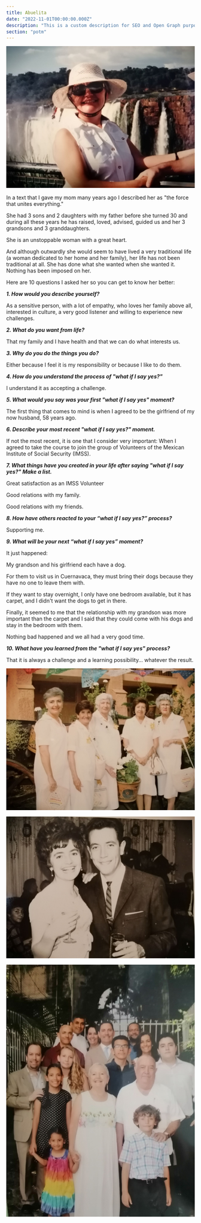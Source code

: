 ```yaml
---
title: Abuelita
date: "2022-11-01T00:00:00.000Z"
description: "This is a custom description for SEO and Open Graph purposes, rather than the default generated excerpt. Simply add a description field to the frontmatter."
section: "potm"
---
```


![Abuelita](../images/nov22-1.jpg)

In a text that I gave my mom many years ago I described her as "the force that unites everything."

She had 3 sons and 2 daughters with my father before she turned 30 and during all these years he has raised, loved, advised, guided us and her 3 grandsons and 3 granddaughters.

She is an unstoppable woman with a great heart.

And although outwardly she would seem to have lived a very traditional life (a woman dedicated to her home and her family), her life has not been traditional at all. She has done what she wanted when she wanted it. Nothing has been imposed on her.

Here are 10 questions I asked her so you can get to know her better:

***1. How would you describe yourself?***

As a sensitive person, with a lot of empathy, who loves her family above all, interested in culture, a very good listener and willing to experience new challenges.

***2. What do you want from life?***

That my family and I have health and that we can do what interests us.
  
***3. Why do you do the things you do?***

Either because I feel it is my responsibility or because I like to do them.
  
***4. How do you understand the process of "what if I say yes?"***

I understand it as accepting a challenge.
  
***5. What would you say was your first "what if I say yes" moment?***

The first thing that comes to mind is when I agreed to be the girlfriend of my now husband, 58 years ago.

***6. Describe your most recent "what if I say yes?" moment.***

If not the most recent, it is one that I consider very important: When I agreed to take the course to join the group of Volunteers of the Mexican Institute of Social Security (IMSS).

***7. What things have you created in your life after saying "what if I say yes?" Make a list.***

Great satisfaction as an IMSS Volunteer

Good relations with my family.

Good relations with my friends.

***8. How have others reacted to your “what if I say yes?” process?***

Supporting me.
  
***9. What will be your next “what if I say yes” moment?***

It just happened:

My grandson and his girlfriend each have a dog.

For them to visit us in Cuernavaca, they must bring their dogs because they have no one to leave them with.

If they want to stay overnight, I only have one bedroom available, but it has carpet, and I didn't want the dogs to get in there.

Finally, it seemed to me that the relationship with my grandson was more important than the carpet and I said that they could come with his dogs and stay in the bedroom with them.

Nothing bad happened and we all had a very good time.
  
***10. What have you learned from the "what if I say yes" process?***

That it is always a challenge and a learning possibility… whatever the result.

![Abuelita](../images/nov22-3.jpg)

![Abuelita](../images/nov22-4.jpg)

![Abuelita](../images/nov22-2.jpg)

